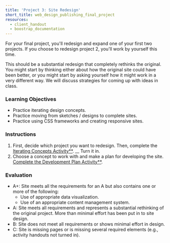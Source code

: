 ```yaml
---
title: 'Project 3: Site Redesign'
short_title: web_design_publishing_final_project
resources:
  - client_handout
  - boostrap_documentation
---
```


For your final project, you'll redesign and expand one of your first two projects. If you choose to redesign project 2, you'll work by yourself this time.

This should be a substantial redesign that completely rethinks the original. You might start by thinking either about how the original site could have been better, or you might start by asking yourself how it might work in a very different way. We will discuss strategies for coming up with ideas in class.

### Learning Objectives

- Practice iterating design concepts.
- Practice moving from sketches / designs to complete sites.
- Practice using CSS frameworks and creating responsive sites.

### Instructions

1. First, decide which project you want to redesign. Then, complete the [Iterating Concepts Activity**](). __ Turn it in.
2. Choose a concept to work with and make a plan for developing the site. [Complete the Development Plan Activity**]().

### Evaluation

- A+: Site meets all the requirements for an A but also contains one or more of the following:
  - Use of appropriate data visualization.
  - Use of an appropriate content management system.  
- A: Site meets all requirements and represents a substantial rethinking of the original project. More than minimal effort has been put in to site design.
- B: Site does not meet all requirements or shows minimal effort in design.
- C: Site is missing pages or is missing several required elements (e.g., activity handouts not turned in).
